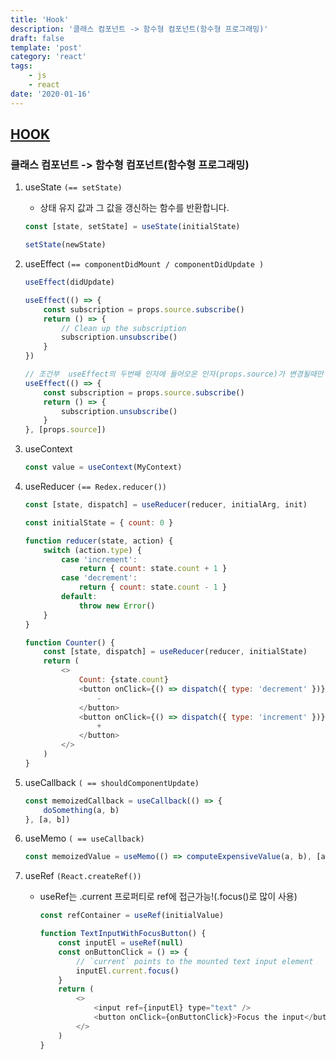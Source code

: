 ```yaml
---
title: 'Hook'
description: '클래스 컴포넌트 -> 함수형 컴포넌트(함수형 프로그래밍)'
draft: false
template: 'post'
category: 'react'
tags:
    - js
    - react
date: '2020-01-16'
---
```


## [HOOK](https://ko.reactjs.org/docs/hooks-intro.html)

### 클래스 컴포넌트 -> 함수형 컴포넌트(함수형 프로그래밍)

1. useState `(== setState)`

    - 상태 유지 값과 그 값을 갱신하는 함수를 반환합니다.

    ```js
    const [state, setState] = useState(initialState)

    setState(newState)
    ```

2. useEffect `(== componentDidMount / componentDidUpdate )`

    ```js
    useEffect(didUpdate)

    useEffect(() => {
        const subscription = props.source.subscribe()
        return () => {
            // Clean up the subscription
            subscription.unsubscribe()
        }
    })

    // 조건부  useEffect의 두번째 인자에 들어오온 인자(props.source)가 변경될때만 작동
    useEffect(() => {
        const subscription = props.source.subscribe()
        return () => {
            subscription.unsubscribe()
        }
    }, [props.source])
    ```

3. useContext

    ```js
    const value = useContext(MyContext)
    ```

4. useReducer `(== Redex.reducer())`

    ```js
    const [state, dispatch] = useReducer(reducer, initialArg, init)

    const initialState = { count: 0 }

    function reducer(state, action) {
        switch (action.type) {
            case 'increment':
                return { count: state.count + 1 }
            case 'decrement':
                return { count: state.count - 1 }
            default:
                throw new Error()
        }
    }

    function Counter() {
        const [state, dispatch] = useReducer(reducer, initialState)
        return (
            <>
                Count: {state.count}
                <button onClick={() => dispatch({ type: 'decrement' })}>
                    -
                </button>
                <button onClick={() => dispatch({ type: 'increment' })}>
                    +
                </button>
            </>
        )
    }
    ```

5. useCallback `( == shouldComponentUpdate)`

    ```js
    const memoizedCallback = useCallback(() => {
        doSomething(a, b)
    }, [a, b])
    ```

6. useMemo `( == useCallback)`

    ```js
    const memoizedValue = useMemo(() => computeExpensiveValue(a, b), [a, b])
    ```

7. useRef `(React.createRef())`

    - useRef는 .current 프로퍼티로 ref에 접근가능!(.focus()로 많이 사용)

        ```js
        const refContainer = useRef(initialValue)

        function TextInputWithFocusButton() {
            const inputEl = useRef(null)
            const onButtonClick = () => {
                // `current` points to the mounted text input element
                inputEl.current.focus()
            }
            return (
                <>
                    <input ref={inputEl} type="text" />
                    <button onClick={onButtonClick}>Focus the input</button>
                </>
            )
        }
        ```
